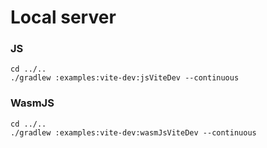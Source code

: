# Local server

### JS

```shell
cd ../..
./gradlew :examples:vite-dev:jsViteDev --continuous
```

### WasmJS

```shell
cd ../..
./gradlew :examples:vite-dev:wasmJsViteDev --continuous
```
